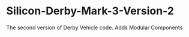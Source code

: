 # Silicon-Derby-Mark-3-Version-2
The second version of Derby Vehicle code.  Adds Modular Components
